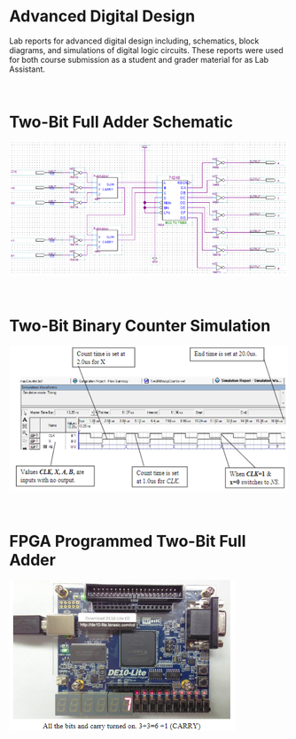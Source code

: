 # Advanced Digital Design

Lab reports for advanced digital design including, schematics, block diagrams, and simulations of digital logic circuits. These reports were used for both course submission as a student and grader material for as Lab Assistant. 

<br>

# Two-Bit Full Adder Schematic 

![](images/two-bit.png)

<br>

# Two-Bit Binary Counter Simulation


![](images/sim.png)

<br>

# FPGA Programmed Two-Bit Full Adder

![](images/pro.png)
